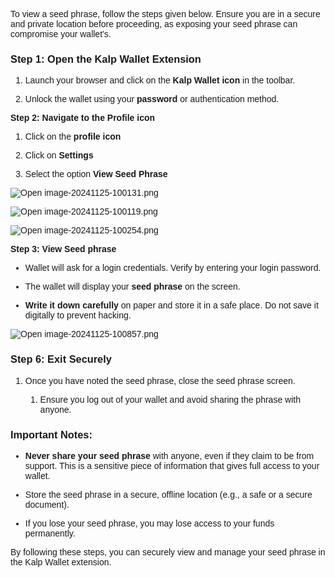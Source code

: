 <style>  body { font-family: "Source Sans 3", sans-serif!important; }</style>


To view a seed phrase, follow the steps given below. Ensure you are in a secure and private location before proceeding, as exposing your seed phrase can compromise your wallet's.

### **Step 1: Open the Kalp Wallet Extension**

1.  Launch your browser and click on the **Kalp Wallet icon** in the toolbar.
    
2.  Unlock the wallet using your **password** or authentication method.
    

**Step 2: Navigate to the Profile icon**

1.  Click on the **profile icon**
    
2.  Click on **Settings**
    
3.  Select the option **View Seed Phrase**
    

![Open image-20241125-100131.png](https://docs-images-kalp-studio.s3.ap-south-1.amazonaws.com/Extension+Images/How+to+view+Seedphrase/I1.png)

![Open image-20241125-100119.png](https://docs-images-kalp-studio.s3.ap-south-1.amazonaws.com/Extension+Images/How+to+view+Seedphrase/I2.png)

![Open image-20241125-100254.png](https://docs-images-kalp-studio.s3.ap-south-1.amazonaws.com/Extension+Images/How+to+view+Seedphrase/I3.png)


**Step 3: View Seed phrase**

-   Wallet will ask for a login credentials. Verify by entering your login password.
    
-   The wallet will display your **seed phrase** on the screen.
    
-   **Write it down carefully** on paper and store it in a safe place. Do not save it digitally to prevent hacking.
    

![Open image-20241125-100857.png](https://docs-images-kalp-studio.s3.ap-south-1.amazonaws.com/Extension+Images/How+to+view+Seedphrase/I4.png)


### **Step 6: Exit Securely**

1.  Once you have noted the seed phrase, close the seed phrase screen.
    
    1.  Ensure you log out of your wallet and avoid sharing the phrase with anyone.
        

### **Important Notes:**

-   **Never share your seed phrase** with anyone, even if they claim to be from support. This is a sensitive piece of information that gives full access to your wallet.
    
-   Store the seed phrase in a secure, offline location (e.g., a safe or a secure document).
    
-   If you lose your seed phrase, you may lose access to your funds permanently.
    

By following these steps, you can securely view and manage your seed phrase in the Kalp Wallet extension.